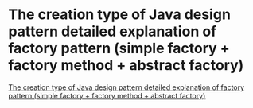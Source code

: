 # The creation type of Java design pattern detailed explanation of factory pattern (simple factory + factory method + abstract factory)
[The creation type of Java design pattern detailed explanation of factory pattern (simple factory + factory method + abstract factory)](https://aiwithcloud.com/2022/09/16/the_creation_type_of_java_design_pattern_detailed_explanation_of_factory_pattern_simple_factory__factory_method__abstract_factory/)
